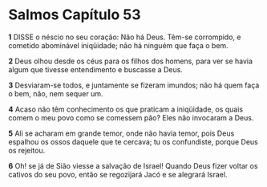 # Salmos Capítulo 53

**1** 	DISSE o néscio no seu coração: Não há Deus. Têm-se corrompido, e cometido abominável iniqüidade; não há ninguém que faça o bem.

**2** 	Deus olhou desde os céus para os filhos dos homens, para ver se havia algum que tivesse entendimento e buscasse a Deus.

**3** 	Desviaram-se todos, e juntamente se fizeram imundos; não há quem faça o bem, não, nem sequer um.

**4** 	Acaso não têm conhecimento os que praticam a iniqüidade, os quais comem o meu povo como se comessem pão? Eles não invocaram a Deus.

**5** 	Ali se acharam em grande temor, onde não havia temor, pois Deus espalhou os ossos daquele que te cercava; tu os confundiste, porque Deus os rejeitou.

**6** 	Oh! se já de Sião viesse a salvação de Israel! Quando Deus fizer voltar os cativos do seu povo, então se regozijará Jacó e se alegrará Israel.

